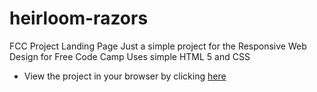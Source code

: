 # heirloom-razors
FCC Project Landing Page
Just a simple project for the Responsive Web Design for Free Code Camp
Uses simple HTML 5 and CSS

- View the project in your browser by clicking [here](https://riverbobby.github.io/heirloom-razors/)

